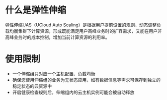 # 什么是弹性伸缩


弹性伸缩UAS（UCloud Auto Scaling）是根据用户提前设置的规则，动态调整负载均衡集群下计算资源，形成既能满足用户高峰业务时的扩容需求，又能在用户非高峰业务时的成本控制，增加当前计算资源的利用率。


# 使用限制

- 一个伸缩组只对应一个主机配置、负载均衡
- 确保您使用伸缩组的业务为无状态应用，如有数据信息等需求可保存到独立的稳定状态的云资源中
- 开启健康检查规则后，伸缩组内的云主机实例可能会被自动释放
